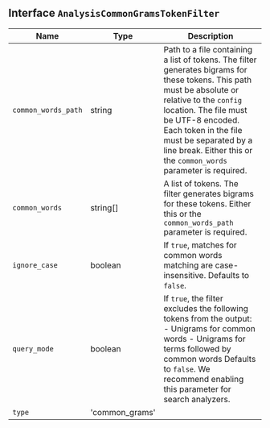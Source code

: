 ## Interface `AnalysisCommonGramsTokenFilter`

| Name | Type | Description |
| - | - | - |
| `common_words_path` | string | Path to a file containing a list of tokens. The filter generates bigrams for these tokens. This path must be absolute or relative to the `config` location. The file must be UTF-8 encoded. Each token in the file must be separated by a line break. Either this or the `common_words` parameter is required. |
| `common_words` | string[] | A list of tokens. The filter generates bigrams for these tokens. Either this or the `common_words_path` parameter is required. |
| `ignore_case` | boolean | If `true`, matches for common words matching are case-insensitive. Defaults to `false`. |
| `query_mode` | boolean | If `true`, the filter excludes the following tokens from the output: - Unigrams for common words - Unigrams for terms followed by common words Defaults to `false`. We recommend enabling this parameter for search analyzers. |
| `type` | 'common_grams' | &nbsp; |
